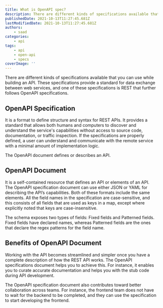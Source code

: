 ```yaml
---
title: What is OpenAPI spec?
description: There are different kinds of specifications available that you can use while building an API. Let's take a look at them in this piece.
publishedDate: 2021-10-13T11:27:45.681Z
lastModifiedDate: 2021-10-13T11:27:45.681Z
authors:
    - saad
categories:
    - api
tags:
    - api
    - open-api
    - specs
coverImage: ''
---
```


<Lead>
	There are different kinds of specifications available that you can use while
	building an API. These specifications provide a standard for data exchange
	between web services, and one of these specifications is REST that further
	follows OpenAPI specifications.
</Lead>

## OpenAPI Specification

It is a format to define structure and syntax for REST APIs. It provides a standard that allows both humans and computers to discover and understand the service's capabilities without access to source code, documentation, or traffic inspection. If the specifications are properly defined, a user can understand and communicate with the remote service with a minimal amount of implementation logic.

The OpenAPI document defines or describes an API.

## OpenAPI Document

It is a self-contained resource that defines an API or elements of an API. The OpenAPI specification document can use either JSON or YAML for describing the API’s capabilities. Both of these formats include the same elements. All the field names in the specification are case-sensitive, and this consists of all fields that are used as keys in a map, except where explicitly noted that keys are case-insensitive.

The schema exposes two types of fields: Fixed fields and Patterned fields. Fixed fields have declared names, whereas Patterned fields are the ones that declare the regex patterns for the field name.

## Benefits of OpenAPI Document

Working with the API becomes streamlined and simpler once you have a complete description of how the REST API works. The OpenAPI specifications document helps you to achieve this. For instance, it enables you to curate accurate documentation and helps you with the stub code during API development.

The OpenAPI specification document also contributes toward better collaboration across teams. For instance, the frontend team does not have to wait for the backend to be completed, and they can use the specification to start developing the frontend.
